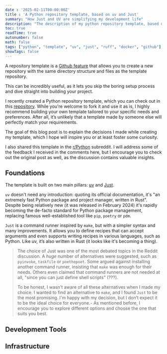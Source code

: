 ```yaml
---
date : '2025-02-11T00:00:00Z'
title : 'A Python repository template, based on uv and Just'
summary: "How Just and UV are simplifying my development life"
description: "The description of my python repository template, based on UV and Just"
toc: true
readTime: true
autonumber: false
math: false
tags: ["python", "template", "uv", "just", "ruff", "docker", "github"]
showTags: false
---
```


A repository template is a [Github feature](https://docs.github.com/en/repositories/creating-and-managing-repositories/creating-a-repository-from-a-template)
that allows you to create a new repository with the same directory structure and files as the template repository.

This can be incredibly useful, as it lets you skip the boring setup process and dive straight into building your project.

I recently created a Python repository template, which you can check out in this [repository](https://github.com/GiovanniGiacometti/python-repo-template).
While you're welcome to fork it and use it as is,
I highly recommend building your own template tailored to your specific needs and preferences. 
After all, it’s unlikely that a template made by someone else will perfectly match your requirements.

The goal of this blog post is to explain the decisions I made while creating my template, which I hope will inspire you or at least foster some curiosity.

I also shared this template in the [r/Python](https://www.reddit.com/r/Python/comments/1ime8ja/a_modern_python_repository_template_with_uv_and/) 
subreddit. I will address some of the feedback I received in the comments here, 
but I encourage you to check out the original post as well, as the discussion contains valuable insights.

## Foundations

The template is built on two main pillars: [uv](https://docs.astral.sh/uv/) and [Just](https://github.com/casey/just).

`uv` doesn't need any introduction: quoting its official documentation, it's "an extremely fast Python package and 
project manager, written in Rust". Despite being relatively new (it was released in February 2024) it's rapidly becoming
the de-facto standard for Python package management, replacing famous well-established tool like `pip`, `poetry` or `pdm`. 

`Just` is a command runner inspired by `make`, but with a simpler syntax and many improvements. It allows you to define 
recipes that can accept arguments and even supports writing recipes in various languages, such as Python. Like uv, it’s also written in Rust
 (it looks like it's becoming a thing).

>  The choice of Just was one of the most debated topics in the Reddit discussion. A *huge* number of alternatives were suggested, 
>  such as `pyinvoke`, `taskfile` or `poethepoet`. Some argued against installing another command runner, insisting that `make`
>  was enough for their needs. Others even claimed that command runners are not needed at all, "since you can just define
>  shell scripts" (???). 
>
>  To be honest, I wasn't aware of all these alternatives when I made my choice. I wanted to find an alternative to `make`,
>  and I found `Just` to be the most promising. I'm happy with my decision, but I don’t expect it to be the ideal choice for everyone.-
>  As mentioned before, I encourage you to explore different options and choose the one that suits you best.


## Development Tools

## Infrastructure




